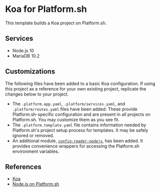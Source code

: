 # Koa for Platform.sh

This template builds a Koa project on Platform.sh.

## Services

* Node.js 10
* MariaDB 10.2

## Customizations

The following files have been added to a basic Koa configuration.  If using this project as a reference for your own existing project, replicate the changes below to your project.

* The `.platform.app.yaml`, `.platform/services.yaml`, and `.platform/routes.yaml` files have been added.  These provide Platform.sh-specific configuration and are present in all projects on Platform.sh.  You may customize them as you see fit.
* The `.platform.template.yaml` file contains information needed by Platform.sh's project setup process for templates.  It may be safely ignored or removed.
* An additional module, [`config-reader-nodejs`](https://github.com/platformsh/config-reader-nodejs), has been added.  It provides convenience wrappers for accessing the Platform.sh environment variables.

## References

* [Koa](https://koajs.com/)
* [Node.js on Platform.sh](https://docs.platform.sh/languages/nodejs.html)
